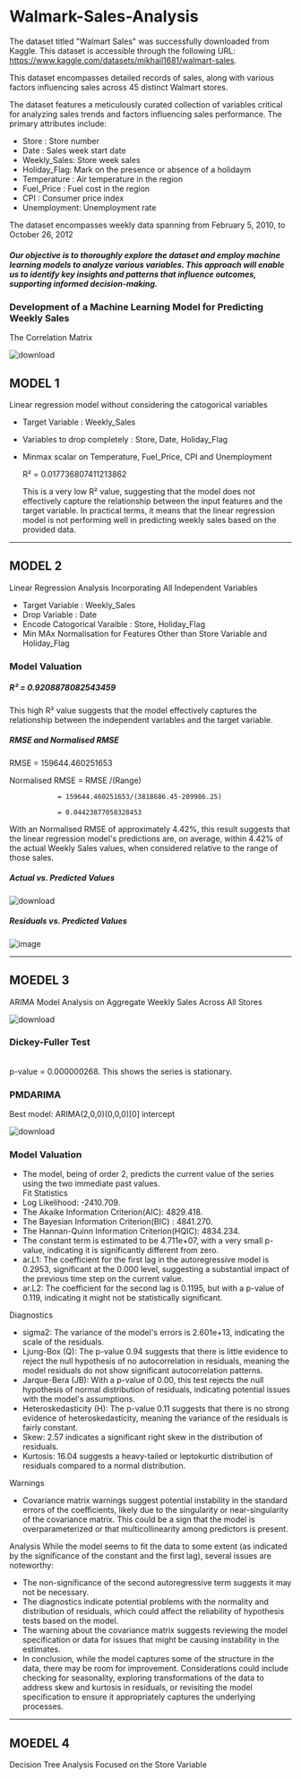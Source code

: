 # Walmark-Sales-Analysis


The dataset titled "Walmart Sales" was successfully downloaded from Kaggle. This dataset is accessible through the following URL: https://www.kaggle.com/datasets/mikhail1681/walmart-sales.

This dataset encompasses detailed records of sales, along with various factors influencing sales across 45 distinct Walmart stores. 

The dataset features a meticulously curated collection of variables critical for analyzing sales trends and factors influencing sales performance. The primary attributes include:

- Store       : Store number 
- Date        : Sales week start date 
- Weekly_Sales: Store week sales 
- Holiday_Flag: Mark on the presence or absence of a holidaym 
- Temperature : Air temperature in the region 
- Fuel_Price  : Fuel cost in the region 
- CPI         : Consumer price index 
- Unemployment: Unemployment rate

The dataset encompasses weekly data spanning from February 5, 2010, to October 26, 2012

##### Our objective is to thoroughly explore the dataset and employ machine learning models to analyze various variables. This approach will enable us to identify key insights and patterns that influence outcomes, supporting informed decision-making.

### Development of a Machine Learning Model for Predicting Weekly Sales

The Correlation Matrix

![download](https://github.com/sidiquegithub/Walmark-Sales-Analysis/assets/110783832/c3f6a5f0-e1d6-4abf-b454-00ec8167cf21)

## MODEL 1


Linear regression model without considering the catogorical variables

- Target Variable : Weekly_Sales
- Variables to drop completely : Store, Date, Holiday_Flag
- Minmax scalar on Temperature, Fuel_Price, CPI and Unemployment

   R² = 0.017736807411213862

   This is a very low R² value, suggesting that the model does not effectively capture the relationship between the input features and the target variable. In practical terms, it means that the linear regression 
   model is not performing well in predicting weekly sales based on the provided data.

--------------------------------------
## MODEL 2

Linear Regression Analysis Incorporating All Independent Variables

- Target Variable : Weekly_Sales
- Drop Variable   : Date
- Encode Catogorical Varaible : Store, Holiday_Flag
- Min MAx Normalisation for Features Other than Store Variable and Holiday_Flag


### Model Valuation

##### R² = 0.9208878082543459

This high R² value suggests that the model effectively captures the relationship between the independent variables and the target variable.





##### RMSE and Normalised RMSE

RMSE = 159644.460251653

Normalised RMSE = RMSE /(Range) 

                = 159644.460251653/(3818686.45-209986.25) 
                
                = 0.04423877058328453

   With an Normalised RMSE of approximately 4.42%, this result suggests that the linear regression model's predictions are, on average, within 4.42% of the actual Weekly Sales values, when considered relative to 
   the range of those sales.
         

##### Actual vs. Predicted Values 

![download](https://github.com/sidiquegithub/Walmark-Sales-Analysis/assets/110783832/9df04398-b881-4e44-899b-a4e007a5b3d9) 

##### Residuals vs. Predicted Values

![image](https://github.com/sidiquegithub/Walmark-Sales-Analysis/assets/110783832/a545f43d-9d10-448c-ba34-7bfe4fd78cd0) 

----------------------------------------
## MOEDEL 3 

ARIMA Model Analysis on Aggregate Weekly Sales Across All Stores

![download](https://github.com/sidiquegithub/Walmark-Sales-Analysis/assets/110783832/eafcf82b-90b9-415f-8a75-62d804bbd54a)

### Dickey-Fuller Test
<br> p-value = 0.000000268.
This shows the series is stationary.

### PMDARIMA
Best model:  ARIMA(2,0,0)(0,0,0)[0] intercept

![download](https://github.com/sidiquegithub/Walmark-Sales-Analysis/assets/110783832/e4275d30-d87c-4b3a-a07a-5082a80a7cc5)


### Model Valuation
- The model, being of order 2, predicts the current value of the series using the two immediate past values.
<br>Fit Statistics
- Log Likelihood: -2410.709.
- The Akaike Information Criterion(AIC): 4829.418.
- The Bayesian Information Criterion(BIC) : 4841.270.  
- The Hannan-Quinn Information Criterion(HQIC): 4834.234.
- The constant term is estimated to be 4.711e+07, with a very small p-value, indicating it is significantly different from zero.
- ar.L1: The coefficient for the first lag in the autoregressive model is 0.2953, significant at the 0.000 level, suggesting a substantial impact of the previous time step on the current value.
- ar.L2: The coefficient for the second lag is 0.1195, but with a p-value of 0.119, indicating it might not be statistically significant.

Diagnostics
- sigma2: The variance of the model's errors is 2.601e+13, indicating the scale of the residuals.
- Ljung-Box (Q): The p-value 0.94 suggests that there is little evidence to reject the null hypothesis of no autocorrelation in residuals, meaning the model residuals do not show significant autocorrelation patterns.
- Jarque-Bera (JB): With a p-value of 0.00, this test rejects the null hypothesis of normal distribution of residuals, indicating potential issues with the model's assumptions.
- Heteroskedasticity (H): The p-value 0.11 suggests that there is no strong evidence of heteroskedasticity, meaning the variance of the residuals is fairly constant.
- Skew: 2.57 indicates a significant right skew in the distribution of residuals.
- Kurtosis: 16.04 suggests a heavy-tailed or leptokurtic distribution of residuals compared to a normal distribution.

Warnings
- Covariance matrix warnings suggest potential instability in the standard errors of the coefficients, likely due to the singularity or near-singularity of the covariance matrix. This could be a sign that the model is overparameterized or that multicollinearity among predictors is present.

Analysis
While the model seems to fit the data to some extent (as indicated by the significance of the constant and the first lag), several issues are noteworthy:

- The non-significance of the second autoregressive term suggests it may not be necessary.
- The diagnostics indicate potential problems with the normality and distribution of residuals, which could affect the reliability of hypothesis tests based on the model.
- The warning about the covariance matrix suggests reviewing the model specification or data for issues that might be causing instability in the estimates.
- In conclusion, while the model captures some of the structure in the data, there may be room for improvement. Considerations could include checking for seasonality, exploring transformations of the data to address skew and kurtosis in residuals, or revisiting the model specification to ensure it appropriately captures the underlying processes.

----------------------------------
## MOEDEL 4

Decision Tree Analysis Focused on the Store Variable


